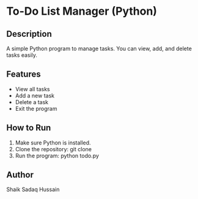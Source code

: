 # To-Do List Manager (Python)

## Description
A simple Python program to manage tasks. You can view, add, and delete tasks easily.

## Features
- View all tasks
- Add a new task
- Delete a task
- Exit the program

## How to Run
1. Make sure Python is installed.
2. Clone the repository:
   git clone <your-repo-link>
3. Run the program:
   python todo.py

## Author
Shaik Sadaq Hussain
